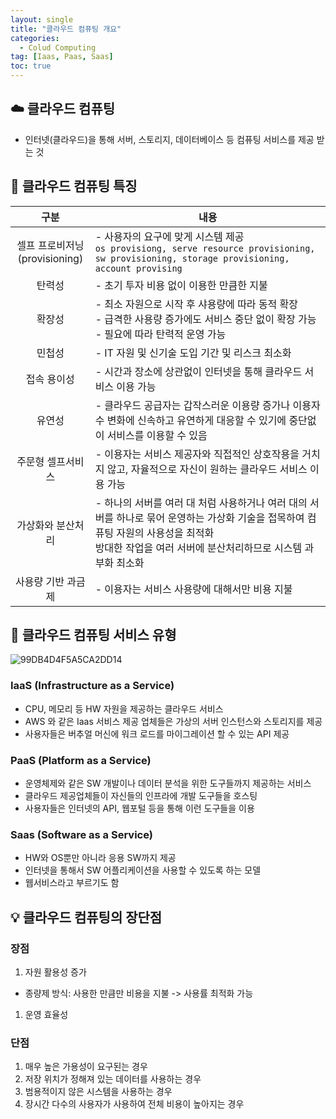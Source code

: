 ```yaml
---
layout: single
title: "클라우드 컴퓨팅 개요"
categories:
  - Colud Computing
tag: [Iaas, Paas, Saas]
toc: true
---
```

## ☁️ 클라우드 컴퓨팅
- 인터넷(클라우드)을 통해 서버, 스토리지, 데이터베이스 등 컴퓨팅 서비스를 제공 받는 것

## 📑 클라우드 컴퓨팅 특징

|구분|내용|
|:---:|---|
| 셀프 프로비저닝<br/>(provisioning)|- 사용자의 요구에 맞게 시스템 제공<br/>`os provisiong, serve resource provisioning, sw provisioning, storage provisioning, account provising`|
| 탄력성 |- 초기 투자 비용 없이 이용한 만큼한 지불|
| 확장성 |- 최소 자원으로 시작 후 샤용량에 따라 동적 확장 <br/>- 급격한 사용량 증가에도 서비스 중단 없이 확장 가능<br/>- 필요에 따라 탄력적 운영 가능|
| 민첩성 |- IT 자원 및 신기술 도입 기간 및 리스크 최소화|
| 접속 용이성|- 시간과 장소에 상관없이 인터넷을 통해 클라우드 서비스 이용 가능|
| 유연성 |- 클라우드 공급자는 갑작스러운 이용량 증가나 이용자 수 변화에 신속하고 유연하게 대응할 수 있기에 중단없이 서비스를 이용할 수 있음|
| 주문형 셀프서비스|- 이용자는 서비스 제공자와 직접적인 상호작용을 거치지 않고, 자율적으로 자신이 원하는 클라우드 서비스 이용 가능|
|가상화와 분산처리|- 하나의 서버를 여러 대 처럼 사용하거나 여러 대의 서버를 하나로 묶어 운영하는 가상화 기술을 접목하여 컴퓨팅 자원의 사용성을 최적화<br/> 방대한 작업을 여러 서버에 분산처리하므로 시스템 과부화 최소화|
|사용량 기반 과금제|- 이용자는 서비스 사용량에 대해서만 비용 지불|

## 🔮 클라우드 컴퓨팅 서비스 유형
![99DB4D4F5A5CA2DD14](https://user-images.githubusercontent.com/70616579/161065812-1e6afce6-247b-4aad-9f7d-9b81dc99bcd4.png)
### IaaS (Infrastructure as a Service)
- CPU, 메모리 등 HW 자원을 제공하는 클라우드 서비스
- AWS 와 같은 Iaas 서비스 제공 업체들은 가상의 서버 인스턴스와 스토리지를 제공
- 사용자들은 버추얼 머신에 워크 로드를 마이그레이션 할 수 있는 API 제공

### PaaS (Platform as a Service)
- 운영체제와 같은 SW 개발이나 데이터 분석을 위한 도구들까지 제공하는 서비스
- 클라우드 제공업체들이 자신들의 인프라에 개발 도구들을 호스팅
- 사용자들은 인터넷의 API, 웹포털 등을 통해 이런 도구들을 이용

### Saas (Software as a Service)
- HW와 OS뿐만 아니라 응용 SW까지 제공
- 인터넷을 통해서 SW 어플리케이션을 사용할 수 있도록 하는 모델
- 웹서비스라고 부르기도 함

## 💡 클라우드 컴퓨팅의 장단점
### 장점
1. 자원 활용성 증가
  - 종량제 방식: 사용한 만큼만 비용을 지불 -> 사용률 최적화 가능
1. 운영 효율성

### 단점
1. 매우 높은 가용성이 요구된는 경우
1. 저장 위치가 정해져 있는 데이터를 사용하는 경우
1. 범용적이지 않은 시스템을 사용하는 경우
1. 장시간 다수의 사용자가 사용하여 전체 비용이 높아지는 경우